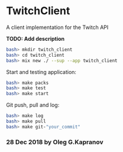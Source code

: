 # TwitchClient

A client implementation for the Twitch API

**TODO: Add description**

```bash
bash> mkdir twitch_client
bash> cd twitch_client
bash> mix new ./ --sup --app twitch_client
```

Start and testing application:

```bash
bash> make packs
bash> make test
bash> make start
```

Git push, pull and log:

```bash
bash> make log
bash> make pull
bash> make git-"your_commit"
```

### 28 Dec 2018 by Oleg G.Kapranov
